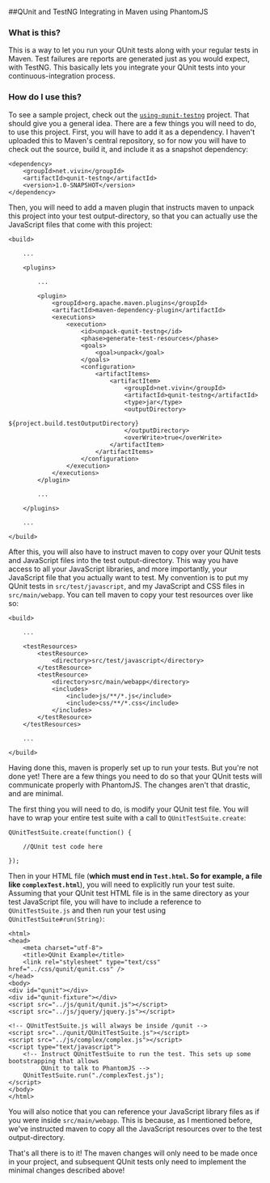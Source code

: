 ##QUnit and TestNG Integrating in Maven using PhantomJS

### What is this?

This is a way to let you run your QUnit tests along with your regular tests in Maven. Test failures are reports are generated just as you would expect, with TestNG. This basically lets you integrate your QUnit tests into your continuous-integration process.

### How do I use this?

To see a sample project, check out the [`using-qunit-testng`](https://github.com/vivin/using-qunit-testng) project. That should give you a general idea. There are a few things you will need to do, to use this project. First, you will have to add it as a dependency. I haven't uploaded this to Maven's central repository, so for now you will have to check out the source, build it, and include it as a snapshot dependency:

    <dependency>
        <groupId>net.vivin</groupId>
        <artifactId>qunit-testng</artifactId>
        <version>1.0-SNAPSHOT</version>
    </dependency>

Then, you will need to add a maven plugin that instructs maven to unpack this project into your test output-directory, so that you can actually use the JavaScript files that come with this project:

    <build>

        ...

        <plugins>

            ...

            <plugin>
                <groupId>org.apache.maven.plugins</groupId>
                <artifactId>maven-dependency-plugin</artifactId>
                <executions>
                    <execution>
                        <id>unpack-qunit-testng</id>
                        <phase>generate-test-resources</phase>
                        <goals>
                            <goal>unpack</goal>
                        </goals>
                        <configuration>
                            <artifactItems>
                                <artifactItem>
                                    <groupId>net.vivin</groupId>
                                    <artifactId>qunit-testng</artifactId>
                                    <type>jar</type>
                                    <outputDirectory>
                                        ${project.build.testOutputDirectory}
                                    </outputDirectory>
                                    <overWrite>true</overWrite>
                                </artifactItem>
                            </artifactItems>
                        </configuration>
                    </execution>
                </executions>
            </plugin>

            ...

        </plugins>

        ...

    </build>

After this, you will also have to instruct maven to copy over your QUnit tests and JavaScript files into the test output-directory. This way you have access to all your JavaScript libraries, and more importantly, your JavaScript file that you actually want to test. My convention is to put my QUnit tests in `src/test/javascript`, and my JavaScript and CSS files in `src/main/webapp`. You can tell maven to copy your test resources over like so:

    <build>

        ...

        <testResources>
            <testResource>
                <directory>src/test/javascript</directory>
            </testResource>
            <testResource>
                <directory>src/main/webapp</directory>
                <includes>
                    <include>js/**/*.js</include>
                    <include>css/**/*.css</include>
                </includes>
            </testResource>
        </testResources>

        ...

    </build>

Having done this, maven is properly set up to run your tests. But you're not done yet! There are a few things you need to do so that your QUnit tests will communicate properly with PhantomJS. The changes aren't that drastic, and are minimal.

The first thing you will need to do, is modify your QUnit test file. You will have to wrap your entire test suite with a call to `QUnitTestSuite.create`:

    QUnitTestSuite.create(function() {

        //QUnit test code here

    });

Then in your HTML file (**which must end in `Test.html`. So for example, a file like `complexTest.html`**), you will need to explicitly run your test suite. Assuming that your QUnit test HTML file is in the same directory as your test JavaScript file, you will have to include a reference to `QUnitTestSuite.js` and then run your test using `QUnitTestSuite#run(String)`: 

    <html>
    <head>
        <meta charset="utf-8">
        <title>QUnit Example</title>
        <link rel="stylesheet" type="text/css" href="../css/qunit/qunit.css" />
    </head>
    <body>
    <div id="qunit"></div>
    <div id="qunit-fixture"></div>
    <script src="../js/qunit/qunit.js"></script>
    <script src="../js/jquery/jquery.js"></script>

    <!-- QUnitTestSuite.js will always be inside /qunit -->
    <script src="../qunit/QUnitTestSuite.js"></script>
    <script src="../js/complex/complex.js"></script>
    <script type="text/javascript">
        <!-- Instruct QUnitTestSuite to run the test. This sets up some bootstrapping that allows 
             QUnit to talk to PhantomJS -->
        QUnitTestSuite.run("./complexTest.js");
    </script>
    </body>
    </html>

You will also notice that you can reference your JavaScript library files as if you were inside `src/main/webapp`. This is because, as I mentioned before, we've instructed maven to copy all the JavaScript resources over to the test output-directory.

That's all there is to it! The maven changes will only need to be made once in your project, and subsequent QUnit tests only need to implement the minimal changes described above!
